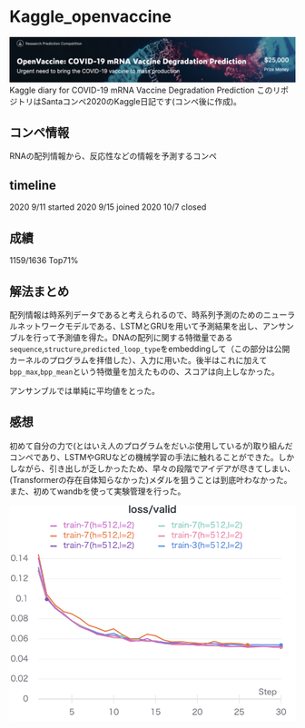 # Kaggle_openvaccine
<img src="figure/titlefigure.png">
Kaggle diary for COVID-19 mRNA Vaccine Degradation Prediction
このリポジトリはSantaコンペ2020のKaggle日記です(コンペ後に作成)。

## コンペ情報
RNAの配列情報から、反応性などの情報を予測するコンペ

## timeline
2020 9/11 started
2020 9/15 joined
2020 10/7 closed

## 成績
1159/1636 Top71%

## 解法まとめ

配列情報は時系列データであると考えられるので、時系列予測のためのニューラルネットワークモデルである、LSTMとGRUを用いて予測結果を出し、アンサンブルを行って予測値を得た。DNAの配列に関する特徴量である`sequence`,`structure`,`predicted_loop_type`をembeddingして（この部分は公開カーネルのプログラムを拝借した）、入力に用いた。後半はこれに加えて`bpp_max`,`bpp_mean`という特徴量を加えたものの、スコアは向上しなかった。

アンサンブルでは単純に平均値をとった。

## 感想
初めて自分の力で(とはいえ人のプログラムをだいぶ使用しているが)取り組んだコンペであり、LSTMやGRUなどの機械学習の手法に触れることができた。しかしながら、引き出しが乏しかったため、早々の段階でアイデアが尽きてしまい、(Transformerの存在自体知らなかった)メダルを狙うことは到底叶わなかった。
また、初めてwandbを使って実験管理を行った。

<img src="figure/GRU.png">

